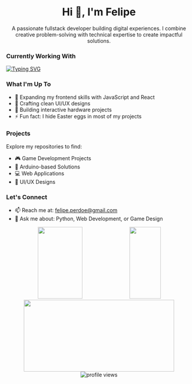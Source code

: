 <h1 align="center">Hi 👋, I'm Felipe</h1>

<p align="center">A passionate fullstack developer building digital experiences. I combine creative problem-solving with technical expertise to create impactful solutions.</p>

### Currently Working With
[![Typing SVG](https://readme-typing-svg.demolab.com?font=Fira+Code&duration=3000&pause=1000&color=22C35E&background=0D1117&width=600&height=250&lines=%3E+const+skills+%3D+%7B;%3E+++frontend%3A+%5B%22Angular%22%2C+%22React%22%2C+%22Tailwind%22%5D%2C;%3E+++backend%3A+%5B%22Python%22%2C+%22Flask%22%2C+%22PostgreSQL%22%5D%2C;%3E+++tools%3A+%5B%22Git%22%2C+%22Docker%22%2C+%22VS+Code%22%5D%2C;%3E+++other%3A+%5B%22Arduino%22%2C+%22Unity%22%2C+%22Unreal%22%5D;%3E+%7D)](https://github.com/Perdoe)

### What I'm Up To
- 🌱 Expanding my frontend skills with JavaScript and React
- 🎨 Crafting clean UI/UX designs
- 🤖 Building interactive hardware projects
- ⚡ Fun fact: I hide Easter eggs in most of my projects

### Projects
Explore my repositories to find:
- 🎮 Game Development Projects
- 🤖 Arduino-based Solutions
- 💻 Web Applications
- 🎨 UI/UX Designs

### Let's Connect
- 📫 Reach me at: felipe.perdoe@gmail.com
- 💬 Ask me about: Python, Web Development, or Game Design

<div align="center">
  <img width="49%" height="195px" src="https://github-readme-stats.vercel.app/api?username=Perdoe&show_icons=true&count_private=true&theme=tokyonight&hide_border=true&bg_color=0D1117" /> 
  <img width="41%" height="195px" src="https://github-readme-stats.vercel.app/api/top-langs/?username=Perdoe&layout=compact&hide_border=true&theme=tokyonight&bg_color=0D1117" />
</div>

<div align="center">
  <img width="90%" height="195px" src="https://github-readme-streak-stats.herokuapp.com/?user=Perdoe&theme=tokyonight&hide_border=true&background=0D1117" />
</div>

<div align="center">
  <img src="https://komarev.com/ghpvc/?username=perdoe&label=Profile%20views&color=0e75b6&style=flat" alt="profile views" />
</div>
